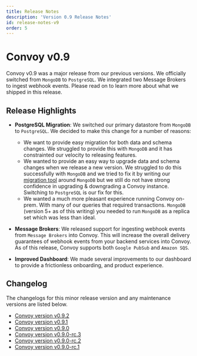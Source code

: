 ```yaml
---
title: Release Notes
description: 'Version 0.9 Release Notes'
id: release-notes-v9
order: 5
---
```


# Convoy v0.9
Convoy v0.9 was a major release from our previous versions. We officially switched from `MongoDB` to `PostgreSQL`. We integrated two Message Brokers to ingest webhook events. Please read on to learn more about what we shipped in this release.

## Release Highlights
- **PostgreSQL Migration**: We switched our primary datastore from `MongoDB` to `PostgreSQL`. We decided to make this change for a number of reasons:
    - We want to provide easy migration for both data and schema changes. We struggled to provide this with `MongoDB` and it has constrainted our velocity to releasing features.
    - We wanted to provide an easy way to upgrade data and schema changes when we release a new version. We struggled to do this successfully with `MongoDB` and we tried to fix it by writing our [migration tool](https://getconvoy.io/blog/data-migrations-in-mongodb-using-golang) around `MongoDB` but we still do not have strong confidence in upgrading & downgrading a Convoy instance. Switching to `PostgreSQL` is our fix for this.
    - We wanted a much more pleasant experience running Convoy on-prem. With many of our queries that required transactions. `MongoDB` (version 5+ as of this writing) you needed to run `MongoDB` as a replica set which was less than ideal.

- **Message Brokers**: We released support for ingesting webhook events from `Message Brokers` into Convoy. This will increase the overall delivery guarantees of webhook events from your backend services into Convoy. As of this release, Convoy supports both `Google PubSub` and `Amazon SQS`. 

- **Improved Dashboard**: We made several improvements to our dashboard to provide a frictionless onboarding, and product experience.

## Changelog
The changelogs for this minor release version and any maintenance versions are listed below.

- [Convoy version v0.9.2](https://github.com/frain-dev/convoy/releases/tag/v0.9.2)
- [Convoy version v0.9.1](https://github.com/frain-dev/convoy/releases/tag/v0.9.1)
- [Convoy version v0.9.0](https://github.com/frain-dev/convoy/releases/tag/v0.9.0)
- [Convoy version v0.9.0-rc.3](https://github.com/frain-dev/convoy/releases/tag/v0.9.0-rc.3)
- [Convoy version v0.9.0-rc.2](https://github.com/frain-dev/convoy/releases/tag/v0.9.0-rc.2)
- [Convoy version v0.9.0-rc.1](https://github.com/frain-dev/convoy/releases/tag/v0.9.0-rc.1)
